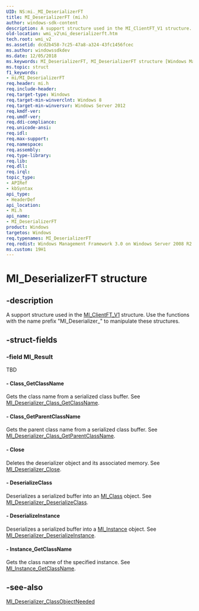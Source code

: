 ```yaml
---
UID: NS:mi._MI_DeserializerFT
title: MI_DeserializerFT (mi.h)
author: windows-sdk-content
description: A support structure used in the MI_ClientFT_V1 structure. Use the functions with the name prefix &#0034;MI_Deserializer_&#0034; to manipulate these structures.
old-location: wmi_v2\mi_deserializerft.htm
tech.root: wmi_v2
ms.assetid: dcd2b458-7c25-47a8-a324-43fc1456fcec
ms.author: windowssdkdev
ms.date: 12/05/2018
ms.keywords: MI_DeserializerFT, MI_DeserializerFT structure [Windows Management Infrastructure (MI)], mi/MI_DeserializerFT, wmi_v2.mi_deserializerft
ms.topic: struct
f1_keywords:
- mi/MI_DeserializerFT
req.header: mi.h
req.include-header: 
req.target-type: Windows
req.target-min-winverclnt: Windows 8
req.target-min-winversvr: Windows Server 2012
req.kmdf-ver: 
req.umdf-ver: 
req.ddi-compliance: 
req.unicode-ansi: 
req.idl: 
req.max-support: 
req.namespace: 
req.assembly: 
req.type-library: 
req.lib: 
req.dll: 
req.irql: 
topic_type:
- APIRef
- kbSyntax
api_type:
- HeaderDef
api_location:
- Mi.h
api_name:
- MI_DeserializerFT
product: Windows
targetos: Windows
req.typenames: MI_DeserializerFT
req.redist: Windows Management Framework 3.0 on Windows Server 2008 R2 with SP1,     Windows 7 with SP1, and Windows Server 2008 with SP2
ms.custom: 19H1
---
```


# MI_DeserializerFT structure


## -description


A support structure used in the 
     <a href="https://docs.microsoft.com/windows/desktop/api/mi/ns-mi-mi_clientft_v1">MI_ClientFT_V1</a> structure. Use the functions with the 
     name prefix "MI_Deserializer_" to manipulate these structures.


## -struct-fields




### -field MI_Result

TBD 




#### - Class_GetClassName

Gets the class name from a serialized class buffer. See 
       <a href="https://docs.microsoft.com/previous-versions/windows/desktop/api/mi/nf-mi-mi_deserializer_class_getclassname">MI_Deserializer_Class_GetClassName</a>.


#### - Class_GetParentClassName

Gets the parent class name from a serialized class buffer. See 
       <a href="https://docs.microsoft.com/previous-versions/windows/desktop/api/mi/nf-mi-mi_deserializer_class_getparentclassname">MI_Deserializer_Class_GetParentClassName</a>.


#### - Close

Deletes the deserializer object and its associated memory. See 
       <a href="https://docs.microsoft.com/previous-versions/windows/desktop/api/mi/nf-mi-mi_deserializer_close">MI_Deserializer_Close</a>.


#### - DeserializeClass

Deserializes a serialized buffer into an <a href="https://docs.microsoft.com/windows/desktop/api/mi/ns-mi-mi_class">MI_Class</a> 
       object. See 
       <a href="https://docs.microsoft.com/previous-versions/windows/desktop/api/mi/nf-mi-mi_deserializer_deserializeclass">MI_Deserializer_DeserializeClass</a>.


#### - DeserializeInstance

Deserializes a serialized buffer into a 
       <a href="https://docs.microsoft.com/windows/desktop/api/mi/ns-mi-mi_instance">MI_Instance</a> object. See 
       <a href="https://docs.microsoft.com/previous-versions/windows/desktop/api/mi/nf-mi-mi_deserializer_deserializeinstance">MI_Deserializer_DeserializeInstance</a>.


#### - Instance_GetClassName

Gets the class name of the specified instance. See 
       <a href="https://docs.microsoft.com/previous-versions/windows/desktop/api/mi/nf-mi-mi_instance_getclassname">MI_Instance_GetClassName</a>.


## -see-also




<a href="https://docs.microsoft.com/previous-versions/windows/desktop/api/mi/nc-mi-mi_deserializer_classobjectneeded">MI_Deserializer_ClassObjectNeeded</a>
 

 

